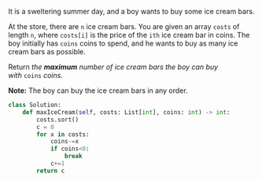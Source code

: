 It is a sweltering summer day, and a boy wants to buy some ice cream bars.

At the store, there are `n` ice cream bars. You are given an array `costs` of length `n`, where `costs[i]` is the price of the `ith` ice cream bar in coins. The boy initially has `coins` coins to spend, and he wants to buy as many ice cream bars as possible. 

Return _the **maximum** number of ice cream bars the boy can buy with_ `coins` _coins._

**Note:** The boy can buy the ice cream bars in any order.

```python
class Solution:
    def maxIceCream(self, costs: List[int], coins: int) -> int:
        costs.sort()
        c = 0
        for x in costs:
            coins-=x
            if coins<0:
                break
            c+=1
        return c
```

